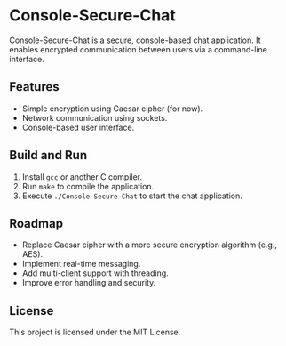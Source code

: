 # Console-Secure-Chat

Console-Secure-Chat is a secure, console-based chat application. It enables encrypted communication between users via a command-line interface.

## Features
- Simple encryption using Caesar cipher (for now).
- Network communication using sockets.
- Console-based user interface.

## Build and Run
1. Install `gcc` or another C compiler.
2. Run `make` to compile the application.
3. Execute `./Console-Secure-Chat` to start the chat application.

## Roadmap
- Replace Caesar cipher with a more secure encryption algorithm (e.g., AES).
- Implement real-time messaging.
- Add multi-client support with threading.
- Improve error handling and security.

## License
This project is licensed under the MIT License.
